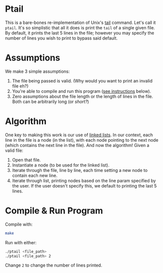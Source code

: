 # Ptail
This is a bare-bones re-implementation of Unix's [tail](https://en.wikipedia.org/wiki/Tail_(Unix)) command. Let's call it `ptail`. It's so simplistic that all it does is print the `tail` of a single given file. By default, it prints the last 5 lines in the file; however you may specify the number of lines you wish to print to bypass said default.

# Assumptions
We make 3 simple assumptions:
1. The file being passed is valid. (Why would you want to print an invalid file eh?)
2. You're able to compile and run this program ([see instructions](https://github.com/ogonna-anaekwe/ptail#compile--run-program) below).
3. Zero assumptions about the file length or the length of lines in the file. Both can be arbitrarily long (or *short?*)

# Algorithm
One key to making this work is our use of [linked lists](https://en.wikipedia.org/wiki/Linked_list). In our context, each line in the file is a node (in the list), with each node pointing to the next node (which contains the next line in the file). And now the algorithm! Given a valid file:
1. Open that file.
2. Instantiate a node (to be used for the linked list).
3. Iterate through the file, line by line, each time setting a new node to contain each new line.
4. Iterate through list, printing nodes based on the line param specified by the user. If the user doesn't specify this, we default to printing the last 5 lines.

# Compile & Run Program
Compile with:
```sh
make
```
Run with either:
```sh
./ptail <file_path> 
./ptail <file_path> 2
```
Change `2` to change the number of lines printed.

